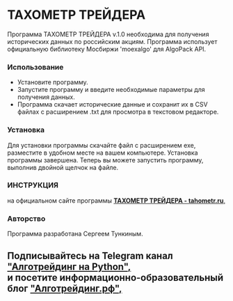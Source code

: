 # ТАХОМЕТР ТРЕЙДЕРА
Программа ТАХОМЕТР ТРЕЙДЕРА v.1.0 необходима для получения исторических данных по российским акциям.
Программа использует официальную библиотеку Мосбиржи 'moexalgo' для AlgoPack API.

### Использование
- Установите программу.
- Запустите программу и введите необходимые параметры для получения данных.
- Программа скачает исторические данные и сохранит их в CSV файлах с расширением .txt для просмотра в текстовом редакторе.

### Установка
Для установки программы скачайте файл с расширением exe, разместите в удобном месте на вашем компьютере.
Установка программы завершена.
Теперь вы можете запустить программу, выполнив двойной щелчок на файле.

### ИНСТРУКЦИЯ
на официальном сайте программы
[**ТАХОМЕТР ТРЕЙДЕРА - tahometr.ru**,](https://tahometr.ru/)

### Авторство
Программа разработана Сергеем Тункиным.

Подписывайтесь на Telegram канал [**"Алготрейдинг на Python"**,](https://t.me/algotrading_step_to_step)  
и посетите информационно-образовательный блог [**"Алготрейдинг.рф"**,](https://алготрейдинг.рф/) 
---



